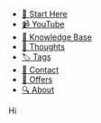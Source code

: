 - [📖 Start Here](index.md)
- [📹 YouTube](youtube/)
- [📘 Knowledge Base](documentation/)
- [🧠 Thoughts](thoughts/)
- [🏷️ Tags](tags.md)
- [💬 Contact](contact.md)
- [💼 Offers](offers.md)
- [🔍 About](about.md)

<script src="custom.js"></script>
Hi

